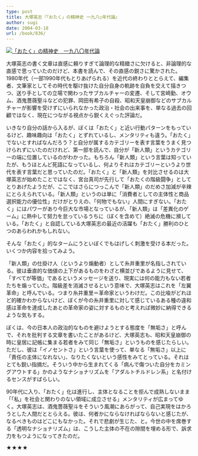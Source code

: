 ```yaml
---
type: post
title: 大塚英志『「おたく」の精神史 一九八○年代論』
author: sugi
date: 2004-03-18
url: /book/836/
---
```

<a href="http://www.amazon.co.jp/exec/obidos/ASIN/4061497030/chezsugi-22/ref=nosim/" onclick="_gaq.push(['_trackEvent', 'outbound-article', 'http://www.amazon.co.jp/exec/obidos/ASIN/4061497030/chezsugi-22/ref=nosim/', '']);" name="amazletlink" target="_blank"><img src="http://i2.wp.com/ec2.images-amazon.com/images/I/41BXVXJXERL.SL160.jpg?w=660" alt="「おたく」の精神史　一九八〇年代論" class="alignleft" data-recalc-dims="1" /></a>

大塚英志の書く文章は直感に頼りすぎて論理的な精緻さに欠けると、非論理的な直感で思っていたのだけど、本書を読んで、その直感の鋭さに驚かされた。1980年代（一部1990年代もとりあげられる）を近代の終わりととらえて、編集者、文筆家としてその時代を駆け抜けた自分自身の軌跡を自負を交えて描きつつ、送り手としての立場で関わったサブカルチャーの変遷、そして宮崎勤、オウム、酒鬼薔薇聖斗などの犯罪、岡田有希子の自殺、昭和天皇崩御などのサブカルチャーが影響を受けずにいられなかった政治・社会の出来事を、単なる過去の回顧ではなく、現在につながる視点から鋭くえぐった評論だ。

いきなり自分の話から入るが、ぼくは「おたく」と近い行動パターンをもっているけど、趣味趣向は「おたく」とずれているし、メンタリティも違う。「おたく」でないとすればなんだろう？と自分が属するカテゴリーを表す言葉をうまく見つけられずにいたのだけれど、第一部を読んで、自分が「新人類」というカテゴリーの端に位置しているのがわかった。もちろん「新人類」という言葉は知っていたが、もうほとんど死語になっているし、何よりそれはカテゴリーというより世代を表す言葉だと思っていたのだ。「おたく」と「新人類」を対比させるのは大塚英志が始めたことではなく、宮台真司が先行して「おたくの階級闘争」としてとりあげたようだが、ここではさらにつっこんで「新人類」のだめさ加減が辛辣にとらえられている。「新人類」というのは単に「消費者としての主体性と商品選択能力の優位性」だけがとりえの、「何物でもない」人間にすぎない。「おたく」にはパワーがあり今巨大な市場となっているが、「新人類」は「差異化のゲーム」に熱中して努力を怠っているうちに（ぼくを含めて）絶滅の危機に瀕している。「おたく」と自認している大塚英志の最近の活躍も「おたく」勝利のひとつのあらわれかもしれない。

そんな「おたく」的なタームにうといぼくでもはげしく刺激を受ける本だった。いくつか内容を拾ってみよう。

「新人類」の仕掛け人（というより煽動者）として糸井重里が名指しされている。彼は垂直的な価値の上下があるものをわざと横並びであるように見せて、「すべてが等価」であるというメッセージを送り、現実には何の能力もない若者たちを煽っていた。階級差を消滅させるという意味で、大塚英志はこれを「左翼革命」と呼んでいる。つまり糸井重里＝革命家というわけだ。この比喩がどれほど的確かわからないけど、ぼくが今の糸井重里に対して感じているある種の違和感は革命を達成したあとの革命家の姿に対するものと考えれば微妙に納得できるような気もする。

ぼくは、今の日本人の政治的なものを避けようとする態度を「無垢さ」と呼んで、それを批判する文章を書いたことがあるけど、大塚英志も、昭和天皇崩御の時に皇居に記帳に集まる若者をみて同じ「無垢さ」というものを感じたらしい。ただし、彼は「イノセントさ」という言葉を使って、単なる「無垢さ」以上に「責任の主体になれない」、なりたくないという感性をみてとっている。それはとても鋭い指摘だ。そういう中から生まれてくる「病んで傷ついた自分をカミングアウトする」かのようなナショナリズムを「アダルトチルドレン系」と名付けるセンスがすばらしい。

90年代に入り、「おたく」化は進行し、主体となることを拒んで成熟しないまま「「私」を社会と関わりのない領域に成立させる」メンタリティが広まってゆく。大塚英志は、酒鬼薔薇聖斗をそういう風潮にあらがって、自己実現をはかろうとした人間だととらえる。彼は、何者かにならなければならないと感じたが、なるべきものはどこにもなかった。それで悲劇が生じた、と。今世の中を席巻する「透明なナショナリズム」は、こうした主体の不在の隙間を埋める形で、訴求力をもつようになってきたのだ。

★★★★

